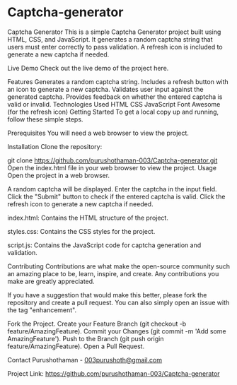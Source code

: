 # Captcha-generator

Captcha Generator
This is a simple Captcha Generator project built using HTML, CSS, and JavaScript. It generates a random captcha string that users must enter correctly to pass validation. A refresh icon is included to generate a new captcha if needed.

Live Demo
Check out the live demo of the project here.

Features
Generates a random captcha string.
Includes a refresh button with an icon to generate a new captcha.
Validates user input against the generated captcha.
Provides feedback on whether the entered captcha is valid or invalid.
Technologies Used
HTML
CSS
JavaScript
Font Awesome (for the refresh icon)
Getting Started
To get a local copy up and running, follow these simple steps.

Prerequisites
You will need a web browser to view the project.

Installation
Clone the repository:

git clone https://github.com/purushothaman-003/Captcha-generator.git
Open the index.html file in your web browser to view the project.
Usage
Open the project in a web browser.

A random captcha will be displayed.
Enter the captcha in the input field.
Click the "Submit" button to check if the entered captcha is valid.
Click the refresh icon to generate a new captcha if needed.


index.html: Contains the HTML structure of the project.

styles.css: Contains the CSS styles for the project.

script.js: Contains the JavaScript code for captcha generation and validation.

Contributing
Contributions are what make the open-source community such an amazing place to be, learn, inspire, and create. Any contributions you make are greatly appreciated.

If you have a suggestion that would make this better, please fork the repository and create a pull request. You can also simply open an issue with the tag "enhancement".

Fork the Project.
Create your Feature Branch (git checkout -b feature/AmazingFeature).
Commit your Changes (git commit -m 'Add some AmazingFeature').
Push to the Branch (git push origin feature/AmazingFeature).
Open a Pull Request.



Contact
Purushothaman - 003purushoth@gmail.com

Project Link: https://github.com/purushothaman-003/Captcha-generator